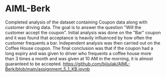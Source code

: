 # AIML-Berk
Completed analysis of the dataset containing Coupon data along with customer driving data. The goal is to answer the question "Will the customer accept the coupon". Initial analysis was done on the "Bar" coupon and it was found that acceptance is heavily influenced by how often the customer frequents a bar.
Independent analysis was then carried out on the Coffee House coupon. The final conclusion was that if the coupon had a long expiry and was given to driver who frequents a coffee house more than 3 times a month and was given at 10 AM in the morning, it is almost guaranteed to be accepted.
https://github.com/bijjulak/AIML-Berk/blob/main/assignment_5_1_KB.ipynb

